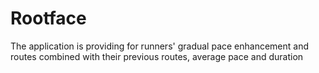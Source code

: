 # Rootface
The application is providing for runners' gradual pace enhancement and routes combined with their previous routes, average pace and duration
